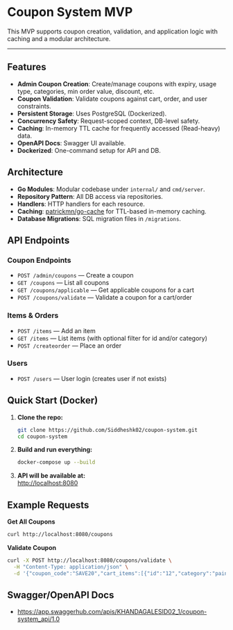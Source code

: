 # Coupon System MVP
This MVP supports coupon creation, validation, and application logic with caching and a modular architecture.

---

##  Features

- **Admin Coupon Creation**: Create/manage coupons with expiry, usage type, categories, min order value, discount, etc.
- **Coupon Validation**: Validate coupons against cart, order, and user constraints.
- **Persistent Storage**: Uses PostgreSQL (Dockerized).
- **Concurrency Safety**: Request-scoped context, DB-level safety.
- **Caching**: In-memory TTL cache for frequently accessed (Read-heavy) data.
- **OpenAPI Docs**: Swagger UI available.
- **Dockerized**: One-command setup for API and DB.


##  Architecture

- **Go Modules**: Modular codebase under `internal/` and `cmd/server`.
- **Repository Pattern**: All DB access via repositories.
- **Handlers**: HTTP handlers for each resource.
- **Caching**: [patrickmn/go-cache](https://github.com/patrickmn/go-cache) for TTL-based in-memory caching.
- **Database Migrations**: SQL migration files in `/migrations`.


##  API Endpoints

### Coupon Endpoints

- `POST /admin/coupons` — Create a coupon
- `GET /coupons` — List all coupons
- `GET /coupons/applicable` — Get applicable coupons for a cart
- `POST /coupons/validate` — Validate a coupon for a cart/order

### Items & Orders

- `POST /items` — Add an item
- `GET /items` — List items (with optional filter for id and/or category)
- `POST /createorder` — Place an order

### Users

- `POST /users` — User login (creates user if not exists)


##  Quick Start (Docker)

1. **Clone the repo:**
   ```sh
   git clone https://github.com/Siddheshk02/coupon-system.git
   cd coupon-system
   ```

2. **Build and run everything:**
   ```sh
   docker-compose up --build
   ```

3. **API will be available at:**  
   [http://localhost:8080](http://localhost:8080)

##  Example Requests

**Get All Coupons**
```sh
curl http://localhost:8080/coupons
```

**Validate Coupon**
```sh
curl -X POST http://localhost:8080/coupons/validate \
  -H "Content-Type: application/json" \
  -d '{"coupon_code":"SAVE20","cart_items":[{"id":"12","category":"painkiller"}],"order_total":700,"timestamp":"2025-05-05T15:00:00Z"}'
```


##  Swagger/OpenAPI Docs

- https://app.swaggerhub.com/apis/KHANDAGALESID02_1/coupon-system_api/1.0

